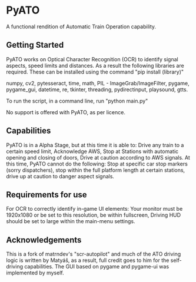 # PyATO
A functional rendition of Automatic Train Operation capability.

## Getting Started
PyATO works on Optical Character Recognition (OCR) to identify signal aspects, speed limits and distances. As a result the following libraries are required.
These can be installed using the command "pip install (library)"

numpy, cv2, pytesseract, time, math, PIL - ImageGrab/ImageFilter, pygame, pygame_gui, datetime, re, tkinter, threading, pydirectinput, playsound, gtts.

To run the script, in a command line, run "python main.py"

No support is offered with PyATO, as per licence.

## Capabilities
PyATO is in a Alpha Stage, but at this time it is able to:
Drive any train to a certain speed limit, Acknowledge AWS, Stop at Stations with automatic opening and closing of doors, Drive at caution according to AWS signals.
At this time, PyATO cannot do the following:
Stop at specific car stop markers (sorry dispatchers), stop within the full platform length at certain stations, drive up at caution to danger aspect signals.

## Requirements for use
For OCR to correctly identify in-game UI elements:
Your monitor must be 1920x1080 or be set to this resolution, be within fullscreen, Driving HUD should be set to large within the main-menu settings.

## Acknowledgements 
This is a fork of matrndev's "scr-autopilot" and much of the ATO driving logic is written by Matyáš, as a result, full credit goes to him for the self-driving capabilities.
The GUI based on pygame and pygame-ui was implemented by myself.
